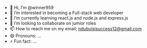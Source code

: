 - 👋 Hi, I’m @winner959
- 👀 I’m interested in becoming a Full-stack web developer
- 🌱 I’m currently learning react.js and node.js and express.js
- 💞️ I’m looking to collaborate on jumior roles
- 📫 How to reach me on my email; ndubuisisuccess12@gmail.com
- 😄 Pronouns: ...
- ⚡ Fun fact: ...

<!---
winner959/winner959 is a ✨ special ✨ repository because its `README.md` (this file) appears on your GitHub profile.
You can click the Preview link to take a look at your changes.
--->
